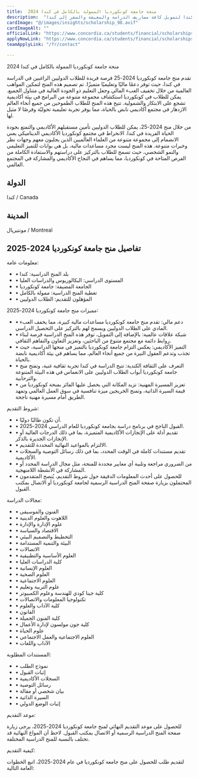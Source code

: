 ```yaml
---
title:  منحة جامعة كونكورديا الممولة بالكامل في كندا 2024 
description:  "فرصة ممولة بالكامل في جامعة كونكوردا الكندية المرموقة في كندا لتمويل كافة مصاريف الدراسة والمعيشة والسفر إلي كندا" 
cardImage: "@/images/insights/scholarship_98.avif" 
cardImageAlt: "" 
officialLink: "https://www.concordia.ca/students/financial/scholarships-funding/scholarships.html" 
applyNowLink: "https://www.concordia.ca/students/financial/scholarships-funding/scholarships.html" 
teamApplyLink: "/fr/contact"

---
```


منحة جامعة كونكورديا الممولة بالكامل في كندا 2024

تقدم منح جامعة كونكورديا 2024-25 فرصة فريدة للطلاب الدوليين الراغبين في الدراسة في كندا، حيث توفر دعمًا ماليًا وتعليميًا متميزًا. تم تصميم هذه المنح لتمكين المواهب العالمية من خلال تخفيف العبء المالي وجعل التعليم ذو الجودة العالية في متناول الجميع. يمكن للطلاب في كونكورديا استكشاف مجموعة متنوعة من البرامج في بيئة أكاديمية تشجع على الابتكار والشمولية. تتيح هذه المنح للطلاب الطموحين من جميع أنحاء العالم الازدهار في مجتمع أكاديمي نابض بالحياة، مما يوفر تجربة تعليمية تحوليّة وفرصًا لا مثيل لها.

من خلال منح 2024-25، يمكن للطلاب الدوليين تأمين مستقبلهم الأكاديمي والتمتع بجودة الحياة الفريدة في كندا. الانخراط في مجتمع كونكورديا الأكاديمي الديناميكي يعني الانضمام إلى مجموعة متنوعة من العلماء العالميين الذين يجلبون معهم وجهات نظر وخبرات متنوعة. هذه المنح ليست مجرد مساعدات مالية، بل هي بوابات للتميز التعليمي والنمو الشخصي، حيث تسمح للطلاب بالتركيز على دراستهم والاستفادة الكاملة من الفرص المتاحة في كونكورديا، مما يساهم في النجاح الأكاديمي والمشاركة في المجتمع العالمي.

## الدولة

كندا / Canada

## المدينة

مونتيريال / Montreal

## تفاصيل منح جامعة كونكورديا 2024-2025

معلومات عامة:

- • بلد المنح الدراسية: كندا
- • المستوى الدراسي: البكالوريوس والدراسات العليا
- • الجامعة المضيفة: جامعة كونكورديا
- • تغطية المنح الدراسية: ممولة بالكامل
- • المؤهلون للتقديم: الطلاب الدوليين

مميزات منح جامعة كونكورديا 2024-2025:

- • دعم مالي: تقدم منح جامعة كونكورديا مساعدات مالية كبيرة، مما يخفف العبء المادي على الطلاب الدوليين ويسمح لهم بالتركيز على التحصيل الدراسي.
- • شبكة علاقات عالمية: بالإضافة إلى التمويل، توفر هذه المنح الدراسية فرصة لبناء روابط دائمة مع مجتمع متنوع من الباحثين، وتعزيز التعاون والتفاهم الثقافي.
- • التميز الأكاديمي: يعكس التزام جامعة كونكورديا بالتميز في منحها الدراسية، حيث تجذب وتدعم العقول النيرة من جميع أنحاء العالم، مما يساهم في بيئة أكاديمية نابضة بالحياة.
- • التعرف على الثقافة الكندية: تتيح الدراسة في كندا تجربة ثقافية غنية، وتفتح منح جامعة كونكورديا أبواب الطلاب الدوليين على الانغماس في هذه البيئة المتنوعة والترحابية.
- • تعزيز المسيرة المهنية: تزيد المكانة التي يحصل عليها الفائز بمنحة كونكورديا من قيمة السيرة الذاتية، وتمنح الخريجين ميزة تنافسية في سوق العمل العالمي وتمهد الطريق أمام مسيرة مهنية ناجحة.

شروط التقديم:

- • أن تكون طالبًا دوليًا.
- • القبول الناجح في برنامج دراسة بجامعة كونكورديا للعام الدراسي 2024-2025.
- • تقديم أدلة على الإنجازات الأكاديمية المتميزة، بما في ذلك الدرجات العالية أو الإنجازات الجديرة بالذكر.
- • الالتزام بالمواعيد النهائية المحددة للتقديم.
- • تقديم مستندات كاملة في الوقت المحدد، بما في ذلك رسائل التوصية والسجلات الأكاديمية.
- • من الضروري مراجعة وتلبية أي معايير محددة للمنحة، مثل مجال الدراسة المحدد أو المشاركة في الأنشطة اللامنهجية.
- • للحصول على أحدث المعلومات الدقيقة حول شروط التقديم، يُنصح المتقدمون المحتملون بزيارة صفحة المنح الدراسية الرسمية لجامعة كونكورديا أو الاتصال بمكتب القبول.

مجالات الدراسة:

- • الفنون والموسيقى
- • اللاهوت والعلوم الدينية
- • علوم الإدارة والإدارة
- • الاقتصاد والسياسة
- • التخطيط والتصميم البيئي
- • البيئة والتنمية المستدامة
- • الاتصالات
- • العلوم الأساسية والتطبيقية
- • كلية الدراسات العليا
- • العلوم الإنسانية
- • العلوم الصحية
- • العلوم الاجتماعية
- • علوم التربية وتعليم
- • كلية جينا كودي للهندسة وعلوم الكمبيوتر
- • تكنولوجيا المعلومات والاتصالات
- • كلية الآداب والعلوم
- • القانون
- • كلية الفنون الجميلة
- • كلية جون مولسون لإدارة الأعمال
- • علوم الحياة
- • العلوم الاجتماعية والعمل الاجتماعي
- • الآداب واللغات

المستندات المطلوبة:

- • نموذج الطلب
- • إثبات القبول
- • السجلات الأكاديمية
- • رسائل التوصية
- • بيان شخصي أو مقالة
- • السيرة الذاتية
- • إثبات الوضع الدولي

موعد التقديم:

للحصول على موعد التقديم النهائي لمنح جامعة كونكورديا 2024-2025، يرجى زيارة صفحة المنح الدراسية الرسمية أو الاتصال بمكتب القبول. لاحظ أن المواع النهائية قد تختلف بالنسبة للمنح الدراسية المختلفة.

كيفية التقديم:

لتقديم طلب للحصول على منح جامعة كونكورديا في عام 2024-2025، اتبع الخطوات العامة التالية:


